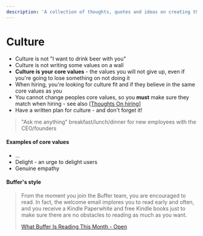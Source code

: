 ```yaml
---
description: 'A collection of thoughts, quotes and ideas on creating the best culture'
---
```


# Culture

* Culture is not "I want to drink beer with you" 
* Culture is not writing some values on a wall
* **Culture is your core values** - the values you will not give up, even if you're going to lose something on not doing it
* When hiring, you're looking for culture fit and if they believe in the same core values as you
* You cannot change peoples core values, so you **must** make sure they match when hiring - see also [\[Thoughts On hiring\]](hiring.md)
* Have a written plan for culture - and don't forget it!

> "Ask me anything" breakfast/lunch/dinner for new employees with the CEO/founders

#### Examples of core values

* ...
* Delight - an urge to delight users
* Genuine empathy

#### Buffer's style

> From the moment you join the Buffer team, you are encouraged to read. In fact, the welcome email implores you to read early and often, and you receive a Kindle Paperwhite and free Kindle books just to make sure there are no obstacles to reading as much as you want.
>
> [What Buffer Is Reading This Month - Open](https://open.buffer.com/buffer-book-reading/)



